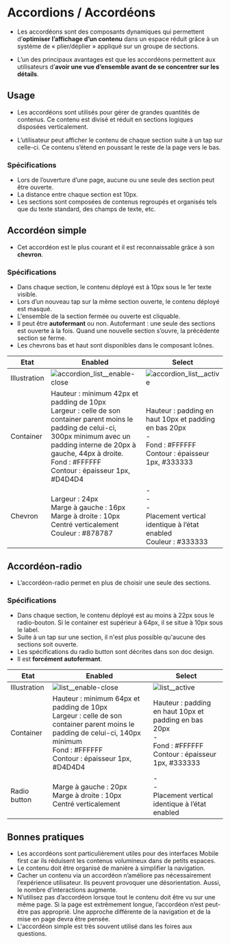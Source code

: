# Accordions / Accordéons

- Les accordéons sont des composants dynamiques qui permettent d’**optimiser l’affichage d’un contenu** dans un espace réduit grâce à un système de «&nbsp;plier/déplier&nbsp;» appliqué sur un groupe de sections.

- L’un des principaux avantages est que les accordéons permettent aux utilisateurs d’**avoir une vue d’ensemble avant de se concentrer sur les détails**.

## Usage

- Les accordéons sont utilisés pour gérer de grandes quantités de contenus. Ce contenu est divisé et réduit en sections logiques disposées verticalement.

- L’utilisateur peut afficher le contenu de chaque section suite à un tap sur celle-ci. Ce contenu s’étend en poussant le reste de la page vers le bas.

### Spécifications

- Lors de l’ouverture d’une page, aucune ou une seule des section peut être ouverte.
- La distance entre chaque section est 10px.
- Les sections sont composées de contenus regroupés et organisés tels que du texte standard, des champs de texte, etc.

## Accordéon simple

- Cet accordéon est le plus courant et il est reconnaissable grâce à son **chevron**.

### Spécifications

- Dans chaque section, le contenu déployé est à 10px sous le 1er texte visible.
- Lors d’un nouveau tap sur la même section ouverte, le contenu déployé est masqué.
- L'ensemble de la section fermée ou ouverte est cliquable.
- Il peut être **autofermant** ou non. Autofermant&nbsp;: une seule des sections est ouverte à la fois. Quand une nouvelle section s’ouvre, la précédente section se ferme.
- Les chevrons bas et haut sont disponibles dans le composant Icônes.


Etat | Enabled | Select
------------ | ------------- |------------ |
Illustration | ![accordion_list__enable-close](components/COMPONENTS/Navigation/Accordions/design/accordion_list__enable-close.png) | ![accordion_list__active](components/COMPONENTS/Navigation/Accordions/design/accordion_list__active.png)
Container | Hauteur : minimum 42px et padding de 10px <br> Largeur : celle de son container parent moins le padding de celui-ci, 300px minimum avec un padding interne de 20px à gauche, 44px à droite. <br> Fond : #FFFFFF <br> Contour : épaisseur 1px, #D4D4D4 | Hauteur : padding en haut 10px et padding en bas 20px <br> - <br> Fond : #FFFFFF <br> Contour : épaisseur 1px, #333333 | Opacité : 40 % | - <br> - <br> - <br> Contour : épaisseur 1px, #B40015 | Opacité : 40 % | Hauteur : 44px <br> Largeur : celle de son container parent moins le padding de celui-ci, 140px minimum <br> Fond : #FAFAFA <br> Contour : épaisseur 1px, #D4D4D4
Chevron | Largeur : 24px <br> Marge à gauche : 16px <br> Marge à droite : 10px <br> Centré verticalement <br> Couleur : #878787  | - <br> - <br> - <br> Placement vertical identique à l’état enabled <br> Couleur : #333333


## Accordéon-radio

- L’accordéon-radio permet en plus de choisir une seule des sections.

### Spécifications

- Dans chaque section, le contenu déployé est au moins à 22px sous le radio-bouton. Si le container est supérieur à 64px, il se situe à 10px sous le label.
- Suite à un tap sur une section, il n'est plus possible qu'aucune des sections soit ouverte.
- Les spécifications du radio button sont décrites dans son doc design.
- Il est **forcément autofermant**.

Etat | Enabled | Select
------------ | ------------- |------------ |
Illustration | ![list__enable-close](components/COMPONENTS/Navigation/Accordions/design/list__enable-close.png) | ![list__active](components/COMPONENTS/Navigation/Accordions/design/list__active.png)
Container | Hauteur : minimum 64px et padding de 10px <br> Largeur : celle de son container parent moins le padding de celui-ci, 140px minimum <br> Fond : #FFFFFF <br> Contour : épaisseur 1px, #D4D4D4 | Hauteur : padding en haut 10px et padding en bas 20px <br> - <br> Fond : #FFFFFF <br> Contour : épaisseur 1px, #333333 | Opacité : 40 % | - <br> - <br> - <br> Contour : épaisseur 1px, #B40015 | Opacité : 40 % | Hauteur : 44px <br> Largeur : celle de son container parent moins le padding de celui-ci, 140px minimum <br> Fond : #FAFAFA <br> Contour : épaisseur 1px, #D4D4D4
Radio button | Marge à gauche : 20px <br> Marge à droite : 10px <br> Centré verticalement  | - <br> - <br> Placement vertical identique à l’état enabled


## Bonnes pratiques

- Les accordéons sont particulièrement utiles pour des interfaces Mobile first car ils réduisent les contenus volumineux dans de petits espaces.
- Le contenu doit être organisé de manière à simplifier la navigation.
- Cacher un contenu via un accordéon n’améliore pas nécessairement l’expérience utilisateur. Ils peuvent provoquer une désorientation. Aussi, le nombre d’interactions augmente.
- N’utilisez pas d’accordéon lorsque tout le contenu doit être vu sur une même page. Si la page est extrêmement longue, l’accordéon n’est peut-être pas approprié. Une approche différente de la navigation et de la mise en page devra être pensée.
- L'accordéon simple est très souvent utilisé dans les foires aux questions.
